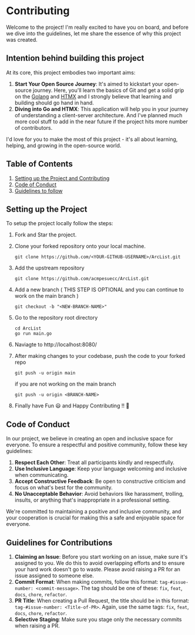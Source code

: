 # Contributing

Welcome to the project! I'm really excited to have you on board, and before we dive into the guidelines, let me share the essence of why this project was created.

## Intention behind building this project

At its core, this project embodies two important aims:

1. **Start Your Open Source Journey**: It's aimed to kickstart your open-source journey. Here, you'll learn the basics of Git and get a solid grip on the [Golang](https://go.dev/) and [HTMX](https://htmx.org/) and I strongly believe that learning and building should go hand in hand.
2. **Diving into Go and HTMX**: This application will help you in your journey of understanding a client-server architecture. And I've planned much more cool stuff to add in the near future if the project hits more number of contributors.

I'd love for you to make the most of this project - it's all about learning, helping, and growing in the open-source world.

## Table of Contents

1. [Setting up the Project and Contributing](#setting-up-the-project)
2. [Code of Conduct](#code-of-conduct)
3. [Guidelines to follow](#guidelines-to-follow)


## Setting up the Project

To setup the project locally follow the steps:
1. Fork and Star the project.
2. Clone your forked repository onto your local machine.

    ```
    git clone https://github.com/<YOUR-GITHUB-USERNAME>/ArcList.git
    ```
4. Add the upstream repository

    ```
    git clone https://github.com/acmpesuecc/ArcList.git
    ```
6. Add a new branch ( THIS STEP IS OPTIONAL and you can continue to work on the main branch )

    ```
    git checkout -b "<NEW-BRANCH-NAME>"
    ```
8. Go to the repository root directory

    ```
    cd ArcList
    go run main.go
    ```
10. Naviagte to http://localhost:8080/
11. After making changes to your codebase, push the code to your forked repo
   
    ```
    git push -u origin main
    ```
    if you are not working on the main branch
    ```
    git push -u origin <BRANCH-NAME>
    ```
11. Finally have Fun 😃 and Happy Contributing !! 🥳

<a name="code-of-conduct"></a>

## Code of Conduct

In our project, we believe in creating an open and inclusive space for everyone. To ensure a respectful and positive community, follow these key guidelines:

1. **Respect Each Other**: Treat all participants kindly and respectfully.
2. **Use Inclusive Language**: Keep your language welcoming and inclusive when communicating.
3. **Accept Constructive Feedback**: Be open to constructive criticism and focus on what's best for the community.
4. **No Unacceptable Behavior**: Avoid behaviors like harassment, trolling, insults, or anything that's inappropriate in a professional setting.

We're committed to maintaining a positive and inclusive community, and your cooperation is crucial for making this a safe and enjoyable space for everyone.

<a name="setting-up-the-project"></a>

## Guidelines for Contributions

1. **Claiming an Issue**: Before you start working on an issue, make sure it's assigned to you. We do this to avoid overlapping efforts and to ensure your hard work doesn't go to waste. Please avoid raising a PR for an issue assigned to someone else.
2. **Commit Format**: When making commits, follow this format: `tag-#issue-number: <commit-message>`. The tag should be one of these: `fix`, `feat`, `docs`, `chore`, `refactor`.
3. **PR Title**: When creating a Pull Request, the title should be in this format: `tag-#issue-number: <Title-of-PR>`. Again, use the same tags: `fix`, `feat`, `docs`, `chore`, `refactor`.
4. **Selective Staging**: Make sure you stage only the necessary commits when raising a PR.
